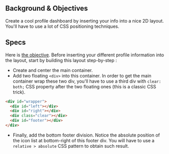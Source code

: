 ## Background & Objectives

Create a cool profile dashboard by inserting your info into a nice 2D layout. You'll
have to use a lot of CSS positioning techniques.

## Specs

Here is [the objective](http://lewagon.github.io/html-css-challenges/06-profile-dashboard/). Before inserting your different profile information into the layout, start by building this layout step-by-step :

- Create and center the main container.
- Add two floating `<div>` into this container. In order to get the main container wrap these two div, you'll have to use a third div with `clear: both;` CSS property after the two floating ones (this is a classic CSS trick).

```html
<div id="wrapper">
  <div id="left"></div>
  <div id="right"></div>
  <div class="clear"></div>
  <div id="footer"></div>
</div>
```

- Finally, add the bottom footer division. Notice the absolute position of the icon list at bottom-right of this footer div. You will have to use a `relative > absolute` CSS pattern to obtain such result.
